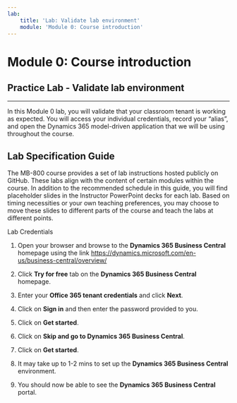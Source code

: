 ```yaml
---
lab:
    title: 'Lab: Validate lab environment'
    module: 'Module 0: Course introduction'
---
```



Module 0: Course introduction
========================

## Practice Lab - Validate lab environment 

--------

In this Module 0 lab, you will validate that your classroom tenant is working as expected. You will access your individual credentials, record your “alias”, and open the Dynamics 365 model-driven application that we will be using throughout the course. 

Lab Specification Guide
-----------------------

The MB-800 course provides a set of lab instructions hosted publicly on GitHub.
These labs align with the content of certain modules within the course. In
addition to the recommended schedule in this guide, you will find placeholder
slides in the Instructor PowerPoint decks for each lab. Based on timing
necessities or your own teaching preferences, you may choose to move these
slides to different parts of the course and teach the labs at different points.

Lab Credentials

1.  Open your browser and browse to the **Dynamics 365 Business Central**
    homepage using the link
    <https://dynamics.microsoft.com/en-us/business-central/overview/>

2.  Click **Try for free** tab on the **Dynamics 365 Business Central**
    homepage.

3.  Enter your **Office 365 tenant credentials** and click **Next**.

4.  Click on **Sign in** and then enter the password provided to you.

5.  Click on **Get started**.

6.  Click on **Skip and go to Dynamics 365 Business Central**.

7.  Click on **Get started**.

8.  It may take up to 1-2 mins to set up the **Dynamics 365 Business Central**
    environment.

9.  You should now be able to see the **Dynamics 365 Business Central** portal.
